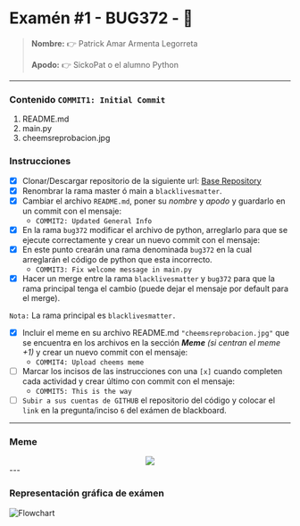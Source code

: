 # Examén #1 - BUG372 - 🐛

> __Nombre:__ 👉 Patrick Amar Armenta Legorreta
>
> __Apodo:__ 👉 SickoPat o el alumno Python
>
>
---

### Contenido `COMMIT1: Initial Commit`

 1. README.md
 2. main.py
 3. cheemsreprobacion.jpg

### Instrucciones

- [X] Clonar/Descargar repositorio de la siguiente url: [Base Repository](https://github.com/cheemsdoggie/bug372.git)
- [X] Renombrar la rama master ó main a `blacklivesmatter`.
- [X] Cambiar el archivo `README.md`, poner su *nombre* y *apodo* y guardarlo en un commit con el mensaje:
  - `COMMIT2: Updated General Info`
- [X] En la rama `bug372` modificar el archivo de python, arreglarlo para que se ejecute correctamente y crear un nuevo commit con el mensaje:
- [X] En este punto crearán una rama denominada `bug372` en la cual arreglarán el código de python que esta incorrecto.
  - `COMMIT3: Fix welcome message in main.py`
- [X] Hacer un merge entre la rama `blacklivesmatter` y `bug372` para que la rama principal tenga el cambio (puede dejar el mensaje por default para el merge).

 `Nota:` La rama principal es `blacklivesmatter.`

- [X] Incluir el meme en su archivo README.md `"cheemsreprobacion.jpg"` que se encuentra en los archivos en la sección ___Meme___ *(si centran el meme +1)* y crear un nuevo commit con el mensaje:
  - `COMMIT4: Upload cheems meme`
- [ ] Marcar los incisos de las instrucciones con una `[x]` cuando completen cada actividad y crear último con commit con el mensaje:
  - `COMMIT5: This is the way`
- [ ] `Subir a sus cuentas de GITHUB` el repositorio del código y colocar el `link` en la pregunta/inciso `6` del exámen de blackboard.

---

### Meme
<div style="text-align:center"><img src="cheemsreprobacion.jpg" /></div>
---

### Representación gráfica de exámen

![Flowchart](https://i.postimg.cc/FsJp36xG/flowchart.jpg)
